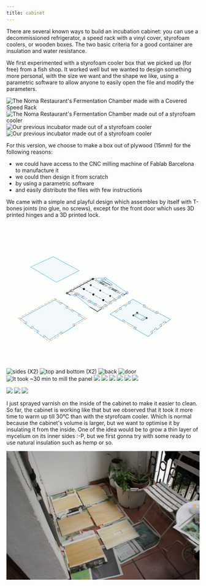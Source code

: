 ```yaml
---
title: cabinet
---
```


There are several known ways to build an incubation cabinet: you can use a decommissioned refrigerator, a speed rack with a vinyl cover, styrofoam coolers, or wooden boxes. The two basic criteria for a good container are insulation and water resistance.

We first experimented with a styrofoam cooler box that we picked up (for free) from a fish shop. It worked well but we wanted to design something more personal, with the size we want and the shape we like, using a parametric software to allow anyone to easily open the file and modify the parameters.

![The Noma Restaurant's Fermentation Chamber made with a Covered Speed Rack](small:noma_FermentationChamber_02.png)
![The Noma Restaurant's Fermentation Chamber made out of a styrofoam cooler](small:noma_FermentationChamber_01.png)
![Our previous incubator made out of a styrofoam cooler](small:incub-v01-01.JPG)
![Our previous incubator made out of a styrofoam cooler](small:incub-v01-02.JPG)

For this version, we choose to make a box out of plywood (15mm) for the following reasons:

- we could have access to the CNC milling machine of Fablab Barcelona to manufacture it
- we could then design it from scratch
- by using a parametric software
- and easily distribute the files with few instructions  

We came with a simple and playful design which assembles by itself with T-bones joints (no glue, no screws), except for the front door which uses 3D printed hinges and a 3D printed lock.

![](incub-cab03.GIF)

![sides (X2)](small:incub-plan01.png)
![top and bottom (X2)](small:incub-plan03.png)
![back](small:incub-plan02.png)
![door](small:incub-plan04.png)
![It took ~30 min to mill the panel](small:incub-cab01.jpg)
![](small:incub-cab02.jpg)
![](small:incub-cab04.JPG)
![](small:incub-cab03.JPG)
![](small:incub-cab11.JPG:flux)
![](small:incub-cab10.JPG:flux)
![](small:incub-cab07.JPG)

![](large:incub-elec04.JPG)
![](large:incub-cab06.JPG)
![](large:incub-cab00.JPG:flux)


I just sprayed varnish on the inside of the cabinet to make it easier to clean. So far, the cabinet is working like that but we observed that it took it more time to warm up till 30°C than with the styrofoam cooler. Which is normal because the cabinet's volume is larger, but we want to optimise it by insulating it from the inside. One of the idea would be to grow a thin layer of mycelium on its inner sides :-P, but we first gonna try with some ready to use natural insulation such as hemp or so.

![](incub-cab05.JPG)
